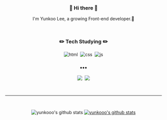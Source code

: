 <h3 align=center>👋 Hi there 👋</h3>
<p align="center">
I'm Yunkoo Lee, a growing Front-end developer.🌱
</p>
<br>
<h3 align=center>✏️ Tech Studying ✏️</h3>  
<p align=center>
<img alt="html" src ="https://img.shields.io/badge/HTML-E34F26.svg?&style=flat&logo=HTML5&logoColor=white"/>&nbsp
<img alt="css" src ="https://img.shields.io/badge/CSS3-1572B6.svg?&style=flat&logo=HTML5&logoColor=white"/>&nbsp
<img alt="js" src ="https://img.shields.io/badge/JavaScript-F7DF1E.svg?&style=flat&logo=HTML5&logoColor=white"/>

</p>

<h3 align="center">•••</h3>
<p align=center>
<a href="https://velog.io/@yunkooo"><img src="https://img.shields.io/badge/Tech%20Blog-11B48A?style=flat-square&logo=Vimeo&logoColor=white&link=https://velog.io/@yunkooo"/></a>&nbsp
<a href="mailto:yunkoooooo@gmail.com"><img src="https://img.shields.io/badge/Gmail-d14836?style=flat-square&logo=Gmail&logoColor=white&link=mailto:yunkoooooo@gmail.com"/></a>
</p>
<br>

---
<br>
<div align=center>

![yunkooo's github stats](https://github-readme-stats.vercel.app/api?username=yunkooo&show_icons=true&theme=synthwave)
[![yunkooo's github stats](https://github-readme-stats.vercel.app/api/top-langs/?username=yunkooo&show_icons=true&hide_border=true&title_color=004386&icon_color=004386&layout=compact)](https://github.com/yunkooo)

<!--
**yunkooo/yunkooo** is a ✨ _special_ ✨ repository because its `README.md` (this file) appears on your GitHub profile.

Here are some ideas to get you started:

- 🔭 I’m currently working on ...
- 🌱 I’m currently learning ...
- 👯 I’m looking to collaborate on ...
- 🤔 I’m looking for help with ...
- 💬 Ask me about ...
- 📫 How to reach me: ...
- 😄 Pronouns: ...
- ⚡ Fun fact: ...
-->


